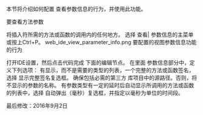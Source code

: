本节将介绍如何配置 查看参数信息的行为，并使用此功能。

要查看方法参数

将插入符所需的方法或函数的调用内的任何地方。
选择 查看| 参数信息的主菜单或按上Ctrl+P。
web_ide_view_parameter_info.png
要配置的视图参数信息功能的行为

打开IDE设置，然后点击代码完成 下面的编辑节点。
在里面 参数信息部分中，定义下列选项：
有显示，而不是需要的类型的列表，一个完整的方法或函数签名，选择 显示完整签名复选框。
确保包括必需的第三方 库项目中的源路径。否则，将不显示的参数的名称。
有参数类型有一定的延时后自动显示所调用的方法或函数的列表中，选择 自动弹出（毫秒）复选框，并指定以毫秒为单位的时间段。



最后修改：2016年9月2日